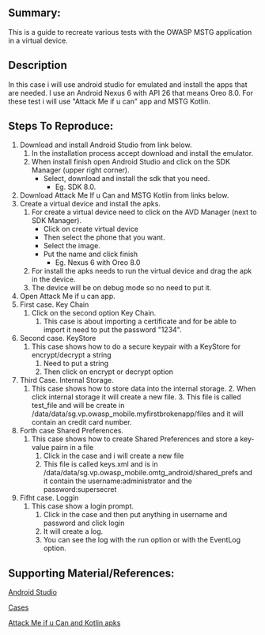 ## Summary:
This is a guide to  recreate various tests with the OWASP MSTG application in a virtual device.

## Description
In this case i will use android studio for emulated and install the apps that are needed. I use an Android Nexus 6 with API 26 that means Oreo 8.0. For these test i will use "Attack Me if u can" app and MSTG Kotlin.
## Steps To Reproduce:
1. Download and install Android Studio from link below.
	1. In the installation process accept download and install the emulator.
	2. When install finish open Android Studio and click on the SDK Manager (upper right corner).
		- Select, download and install the sdk that you need.
			- Eg. SDK 8.0.
2. Download Attack Me If u Can and MSTG Kotlin from links below.
3. Create a virtual device and install the apks.
	1. For create a virtual device need to click on the AVD Manager (next to SDK Manager).
		- Click on create virtual device
		- Then select the phone that you want.
		- Select the image.
		- Put the name and click finish
			- Eg. Nexus 6 with Oreo 8.0
	2. For install the apks needs to run the virtual device and drag the apk in the device.
	3. The device will be on debug mode so no need to put it.
5. Open Attack Me if u can app.
4. First case. Key Chain
	1. Click on the second option Key Chain.
		1. This case is about importing a certificate and for be able to import it need to put the password "1234".
5. Second case. KeyStore
	1. This case shows how to do a secure keypair with a KeyStore for encrypt/decrypt a string
		1. Need to put a string
		2. Then click on encrypt or decrypt option
6. Third Case. Internal Storage.
	1. This case shows how to store data into the internal storage.
		2. When click internal storage it will create a new file.
		3. This file is called test_file and will be create in /data/data/sg.vp.owasp_mobile.myfirstbrokenapp/files and it will contain an credit card number.
7. Forth case Shared Preferences.
	1. This case shows how to create Shared Preferences and store a key-value pairn in a file
		1. Click in the case and i will create a new file
		2. This file is called keys.xml and is in /data/data/sg.vp.owasp_mobile.omtg_android/shared_prefs and it contain the username:administrator and the password:supersecret
8. Fifht case. Loggin
	1. This case show a login prompt.
		1. Click in the case and then put anything in username and password and click login
		2. It will create a log.
		3. You can see the log with the run option or with the EventLog option.
## Supporting Material/References:
[Android Studio](https://developer.android.com/studio?gclid=CjwKCAiA7939BRBMEiwA-hX5J5q_975VZyYADLpel0cHxmBrce1U4bLJ6ZnokOWTAmyG8SesPbPx5BoCL5sQAvD_BwE&gclsrc=aw.ds)

[Cases](https://github.com/OWASP/MSTG-Hacking-Playground/wiki/Android-App)

[Attack Me if u Can and Kotlin apks](https://github.com/OWASP/MSTG-Hacking-Playground/releases)

